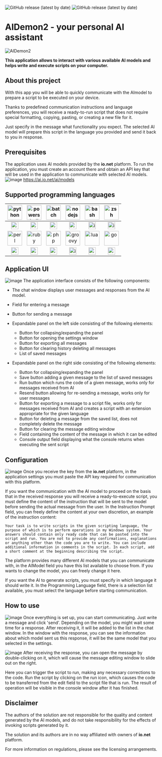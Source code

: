 ![GitHub release (latest by date)](https://img.shields.io/github/v/release/Mysttic/AIDemon2)
![GitHub release (latest by date)](https://img.shields.io/github/v/release/Mysttic/AIDemon2?include_prereleases)

# AIDemon2 - your personal AI assistant

![AIDemon2](https://github.com/user-attachments/assets/adf0c421-980d-42c7-a3db-ba903d47b441)

**This application allows to interact with various available AI models and helps write and execute scripts on your computer.**

## About this project

With this app you will be able to quickly communicate with the AI ​​model to prepare a script to be executed on your device.

Thanks to predefined communication instructions and language preferences, you will receive a ready-to-run script that does not require special formatting, copying, pasting, or creating a new file for it. 

Just specify in the message what functionality you expect. The selected AI model will prepare this script in the language you provided and send it back to you in response.

## Prerequisites
The application uses AI models provided by the **io.net** platform. 
To run the application, you must create an account there and obtain an API key that will be used in the application to communicate with selected AI models.
![image](https://github.com/user-attachments/assets/019d2c6b-b8ce-4192-8a19-f819489e36c6)
https://ai.io.net/ai/models

## Supported programming languages
| <img src="https://github.com/user-attachments/assets/8000a7f8-5880-4fab-be01-6fa41e32bbe9" height="48" title="python"> | <img src="https://github.com/user-attachments/assets/ad3fe48d-7e75-48fd-8f48-265c7db3c463" height="48" title="powershell"> | <img src="https://github.com/user-attachments/assets/04aae282-f452-4840-a0b8-c4510b2a4146" height="48" title="batch"> | <img src="https://github.com/user-attachments/assets/1b23d960-4a3a-4e94-a9cc-2831cf91b102" height="48" title="nodejs"> | <img src="https://github.com/user-attachments/assets/40f642d6-c132-4e78-8925-be68cc8074ae" height="48" title="bash"> | <img src="https://github.com/user-attachments/assets/b8a9b6cc-06e2-4751-9d41-ae6e6086769f" height="48" title="zsh"> | 
|:-------:|:-------:|:-------:|:-------:|:-------:|:-------:|
| <img src="https://github.com/user-attachments/assets/7cf707a8-2987-43df-bb68-038e53b9c8e6" height="24" alt="approved"> | <img src="https://github.com/user-attachments/assets/7cf707a8-2987-43df-bb68-038e53b9c8e6" height="24" alt="approved"> | <img src="https://github.com/user-attachments/assets/7cf707a8-2987-43df-bb68-038e53b9c8e6" height="24" alt="approved"> | <img src="https://github.com/user-attachments/assets/7cf707a8-2987-43df-bb68-038e53b9c8e6" height="24" alt="approved"> | <img src="https://github.com/user-attachments/assets/6330a48d-70a1-4738-8e3c-affb63e92c0a" height="24" alt="inprogress"> | <img src="https://github.com/user-attachments/assets/6330a48d-70a1-4738-8e3c-affb63e92c0a" height="24" alt="inprogress"> |
| <img src="https://github.com/user-attachments/assets/9e12b9b2-80dd-4c40-afe6-3ef09b38092e" height="48" title="perl"> | <img src="https://github.com/user-attachments/assets/7cbb44f4-36ad-4c57-9948-6ee0e65a39a7" height="48" title="ruby"> | <img src="https://github.com/user-attachments/assets/70dd0bf6-4d99-4a05-8a19-aeef84c5f568" height="48" title="php"> | <img src="https://github.com/user-attachments/assets/5199af82-a7f1-4867-a731-304960b013fc" height="48" title="groovy"> | <img src="https://github.com/user-attachments/assets/8faf05cb-9e13-46ab-b148-14be937d9d4e" height="48" title="lua"> | <img src="https://github.com/user-attachments/assets/5c3fa94a-60b9-46c6-9a10-9498e98c2811" height="48" title="go"> |
| <img src="https://github.com/user-attachments/assets/7cf707a8-2987-43df-bb68-038e53b9c8e6" height="24" alt="approved"> | <img src="https://github.com/user-attachments/assets/7cf707a8-2987-43df-bb68-038e53b9c8e6" height="24" alt="approved"> | <img src="https://github.com/user-attachments/assets/7cf707a8-2987-43df-bb68-038e53b9c8e6" height="24" alt="approved"> | <img src="https://github.com/user-attachments/assets/6330a48d-70a1-4738-8e3c-affb63e92c0a" height="24" alt="inprogress"> | <img src="https://github.com/user-attachments/assets/7cf707a8-2987-43df-bb68-038e53b9c8e6" height="24" alt="approved"> | <img src="https://github.com/user-attachments/assets/7cf707a8-2987-43df-bb68-038e53b9c8e6" height="24" alt="approved"> |


## Application UI
![image](https://github.com/user-attachments/assets/bc1a6588-d7f8-4fd6-be48-fab1bccd671c)
The application interface consists of the following components:
- The chat window displays user messages and responses from the AI ​​model. 

- Field for entering a message
- Button for sending a message

- Expandable panel on the left side consisting of the following elements:
  - Button for collapsing/expanding the panel
  - Button for opening the settings window
  - Button for exporting all messages
  - Button for clearing history deleting all messages
  - List of saved messages

- Expandable panel on the right side consisting of the following elements:
  - Button for collapsing/expanding the panel
  - Save button adding a given message to the list of saved messages
  - Run button which runs the code of a given message, works only for messages received from AI
  - Resend button allowing for re-sending a message, works only for user messages
  - Button for exporting a message to a script file, works only for messages received from AI and creates a script with an extension appropriate for the given language
  - Button for deleting a message from the saved list, does not completely delete the message
  - Button for clearing the message editing window
  - Field containing the content of the message in which it can be edited
  - Console output field displaying what the console returns when executing the sent script

## Configuration
![image](https://github.com/user-attachments/assets/340ae6c3-0661-4672-bbf8-21fec33a21c7)
Once you receive the key from the **io.net** platform, in the application settings you must paste the API key required for communication with this platform.

If you want the communication with the AI ​​model to proceed on the basis that in the received response you will receive a ready-to-execute script, you must define the content of the instruction that will be sent to the model before sending the actual message from the user. In the Instruction Prompt field, you can freely define the content at your own discretion, an example of the instruction content:

```
Your task is to write scripts in the given scripting language, the purpose of which is to perform operations in my Windows system. Your answers should contain only ready code that can be pasted into the script and run. You are not to provide any confirmations, explanations or anything other than the code you are to write. You can include additional information in comments in the script. In each script, add a short comment at the beginning describing the script.
```

The platform provides many different AI models that you can communicate with, in the AIModel field you have this list available to choose from. If you wants to change the model, you can freely change it here.

If you want the AI ​​to generate scripts, you must specify in which language it should write it. In the Programming Language field, there is a selection list available, you must select the language before starting communication.

## How to use

![image](https://github.com/user-attachments/assets/76a8c988-dcbf-459a-a574-a52c60e66167)
Once everything is set up, you can start communicating. Just write a message and click 'send'. Depending on the model, you might wait some time for a response. After receiving it, it will be added to the list in the chat window. In the window with the response, you can see the information about which model sent us this response, it will be the same model that you selected in the settings.

![image](https://github.com/user-attachments/assets/785ba0ed-8473-4c7f-9316-6eeab0a4c2f9)
After receiving the response, you can open the message by double-clicking on it, which will cause the message editing window to slide out on the right.

Here you can trigger the script to run, making any necessary corrections to the code. Run the script by clicking on the run icon, which causes the code to be transferred from the edit field to the script file that is run. The result of operation will be visible in the console window after it has finished.

## Disclaimer
The authors of the solution are not responsible for the quality and content generated by the AI models, and do not take responsibility for the effects of invoking scripts generated by it.

The solution and its authors are in no way affiliated with owners of **io.net** platform.

For more information on regulations, please see the licensing arrangements.
